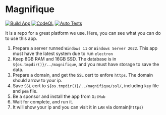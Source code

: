 # Magnifique

[![Build App](https://github.com/7086cmd/magnifique/actions/workflows/auto-build.yml/badge.svg?branch=main)](https://github.com/7086cmd/magnifique/actions/workflows/auto-build.yml)
[![CodeQL](https://github.com/7086cmd/magnifique/actions/workflows/codeql-analysis.yml/badge.svg)](https://github.com/7086cmd/magnifique/actions/workflows/codeql-analysis.yml)
[![Auto Tests](https://github.com/7086cmd/magnifique/actions/workflows/auto-unit-test.yaml/badge.svg)](https://github.com/7086cmd/magnifique/actions/workflows/auto-unit-test.yaml)

It is a repo for a great platform we use. Here, you can see what you can do to use this app.

1. Prepare a server runned `Windows 11` or `Windows Server 2022`. This app must have the latest system due to run `electron`
2. Keep 8GB RAM and 16GB SSD. The database is in `${os.tmpdir()}/../magnifique`, and you must have storage to save the data.
3. Prepare a domain, and get the `SSL` cert to enfore `https`. The domain should arrow to your ip.
4. Save `SSL` cert to `${os.tmpdir()}/../magnifique/ssl/`, including `key` file and `pem` file.
5. Be a sponsor and install the app from `GitHub`
6. Wait for complete, and run it.
7. It will show your ip and you can visit it in `LAN` via domain(`https`)
